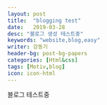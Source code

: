 ```yaml
---
layout: post
title:  "blogging test"
date:   2019-03-28
desc: "블로그 생성 테스트중"
keywords: "website,blog,easy"
writer: 강동기
header-bg: post-bg-papers
categories: [Html&css]
tags: [Motiv,blog]
icon: icon-html
---
```

블로그 테스트중